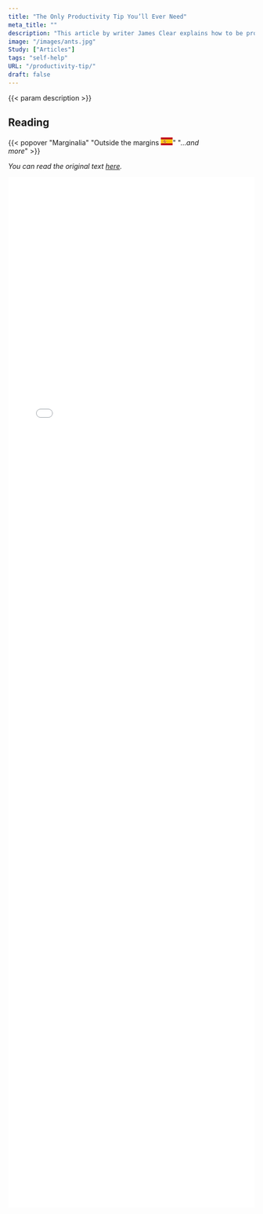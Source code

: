 ```yaml
---
title: "The Only Productivity Tip You’ll Ever Need"
meta_title: ""
description: "This article by writer James Clear explains how to be productive."
image: "/images/ants.jpg"
Study: ["Articles"]
tags: "self-help"
URL: "/productivity-tip/"
draft: false
---
```


{{< param description >}}

## Reading

{{< popover "Marginalia" "Outside the margins <img src='spanish.jpg'>" "...<i>and <br> more</i>" >}}

*You can read the original text [here](https://jamesclear.com/productivity-tip).*

<embed src="/productivity-tip.html" width="100%" height="2100px"></embed>